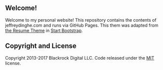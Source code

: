 ## Welcome!

Welcome to my personal website! This repository contains the contents of jeffreydinghe.com and runs via GitHub Pages. This them was adapted from [the Resume Theme](https://startbootstrap.com/template-overviews/resume/) in [Start Bootstrap](http://startbootstrap.com/).

## Copyright and License

Copyright 2013-2017 Blackrock Digital LLC. Code released under the [MIT](https://github.com/BlackrockDigital/startbootstrap-resume/blob/gh-pages/LICENSE) license.
